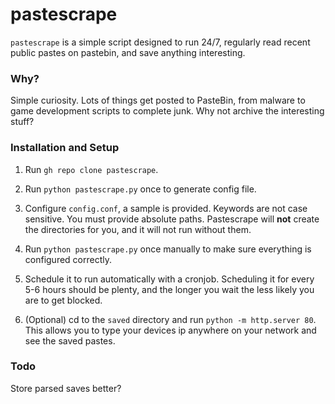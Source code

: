 # pastescrape
`pastescrape` is a simple script designed to run 24/7, regularly read recent public pastes on pastebin, and save anything interesting.

### Why?
Simple curiosity. Lots of things get posted to PasteBin, from malware to game development scripts to complete junk. Why not archive the interesting stuff?

### Installation and Setup
1. Run `gh repo clone pastescrape`.

2. Run `python pastescrape.py` once to generate config file.

3. Configure `config.conf`, a sample is provided. Keywords are not case sensitive. You must provide absolute paths. Pastescrape will **not** create the directories for you, and it will not run without them.

4. Run `python pastescrape.py` once manually to make sure everything is configured correctly.

5. Schedule it to run automatically with a cronjob. Scheduling it for every 5-6 hours should be plenty, and the longer you wait the less likely you are to get blocked.

6. (Optional) cd to the `saved` directory and run `python -m http.server 80`. This allows you to type your devices ip anywhere on your network and see the saved pastes.

### Todo
Store parsed saves better?
